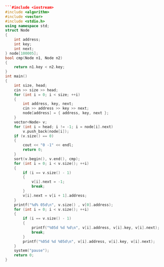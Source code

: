 ```c++

```#include <iostream>
#include <algorithm>
#include <vector>
#include <stdio.h>
using namespace std;
struct Node
{
	int address;
	int key;
	int next;
} node[100005];
bool cmp(Node n1, Node n2)
{
	return n1.key < n2.key;
}
int main()
{
	int size, head;
	cin >> size >> head;
	for (int i = 0; i < size; ++i)
	{
		int address, key, next;
		cin >> address >> key >> next;
		node[address] = { address, key, next };
	}
	vector<Node> v;
	for (int i = head; i != -1; i = node[i].next)
		v.push_back(node[i]);
	if (v.size() == 0)
	{
		cout << "0 -1" << endl;
		return 0;
	}
	sort(v.begin(), v.end(), cmp);
	for (int i = 0; i < v.size(); ++i)
	{
		if (i == v.size() - 1)
		{
			v[i].next = -1;
			break;
		}
		v[i].next = v[i + 1].address;
	}
	printf("%d% 05d\n", v.size() , v[0].address);
	for (int i = 0; i < v.size(); ++i)
	{
		if (i == v.size() - 1)
		{
			printf("%05d %d %d\n", v[i].address, v[i].key, v[i].next);
			break;
		}
		printf("%05d %d %05d\n", v[i].address, v[i].key, v[i].next);
	}
	system("pause");
	return 0;
}